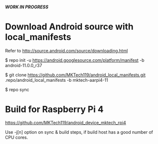 ##### WORK IN PROGRESS #######

# Download Android source with local_manifests
 Refer to http://source.android.com/source/downloading.html

 $ repo init -u https://android.googlesource.com/platform/manifest -b android-11.0.0_r37
 
 $ git clone https://github.com/MKTech119/android_local_manifests.git .repo/android_local_manifests -b mktech-aarpi4-11
 
 $ repo sync

# Build for Raspberry Pi 4
 https://github.com/MKTech119/android_device_mktech_rpi4

Use -j[n] option on sync & build steps, if build host has a good number of CPU cores.
